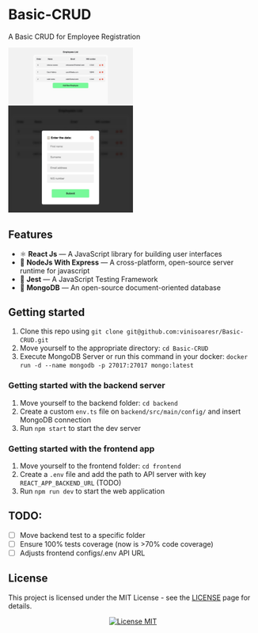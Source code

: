 # Basic-CRUD
A Basic CRUD for Employee Registration

<img src="./.github/home-page.jpeg" width="50%" height="50%" alt="app demo">
<img src="./.github/modal-employee.jpeg" width="50%" height="50%" alt="app demo">


## Features

- ⚛️ **React Js** — A JavaScript library for building user interfaces
- 🚀 **NodeJs With Express** — A cross-platform, open-source server runtime for javascript
- 🧪 **Jest** — A JavaScript Testing Framework
- 📄 **MongoDB** — An open-source document-oriented database

## Getting started

1. Clone this repo using `git clone git@github.com:vinisoaresr/Basic-CRUD.git`
2. Move yourself to the appropriate directory: `cd Basic-CRUD`
3. Execute MongoDB Server or run this command in your docker: `docker run -d --name mongodb -p 27017:27017 mongo:latest`

### Getting started with the backend server
1. Move yourself to the backend folder: `cd backend`
2. Create a custom `env.ts` file on `backend/src/main/config/` and insert MongoDB connection
3. Run `npm start` to start the dev server

### Getting started with the frontend app
1. Move yourself to the frontend folder: `cd frontend`
2. Create a `.env` file and add the path to API server with key `REACT_APP_BACKEND_URL` (TODO)
2. Run `npm run dev` to start the web application

## TODO:
- [ ] Move backend test to a specific folder
- [ ] Ensure 100% tests coverage (now is >70% code coverage)
- [ ] Adjusts frontend configs/.env API URL

## License

This project is licensed under the MIT License - see the [LICENSE](https://opensource.org/licenses/MIT) page for details.
<p align="center">
  <a href="https://opensource.org/licenses/MIT">
    <img src="https://img.shields.io/badge/License-MIT-blue.svg" alt="License MIT">
  </a>
</p>
